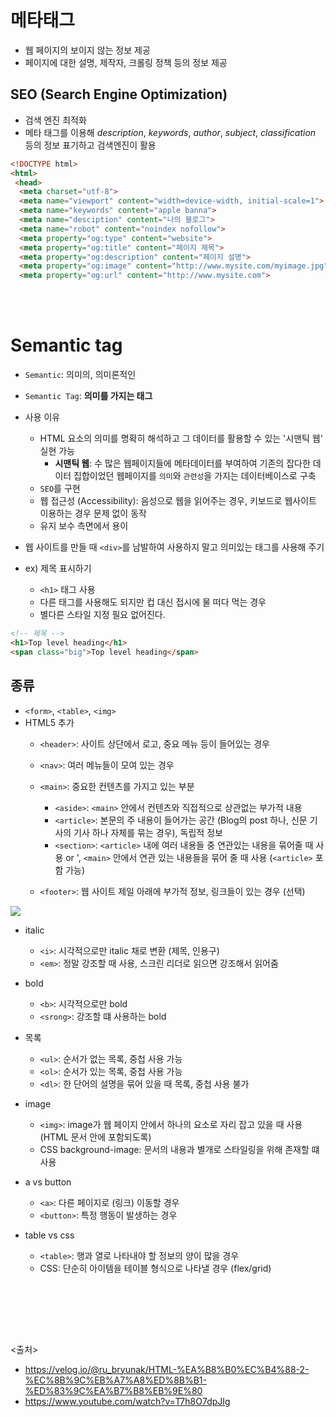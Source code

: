  # 메타태그
  - 웹 페이지의 보이지 않는 정보 제공
  - 페이지에 대한 설명, 제작자, 크롤링 정책 등의 정보 제공
  
  ## SEO (Search Engine Optimization)
  - 검색 엔진 최적화
  - 메타 태그를 이용해 *description*, *keywords*, *author*, *subject*, *classification* 등의 정보 표기하고 검색엔진이 활용
  ```html
  <!DOCTYPE html>
  <html>
   <head>
    <meta charset="utf-8">
    <meta name="viewport" content="width=device-width, initial-scale=1">
    <meta name="keywords" content="apple banna">
    <meta name="desciption" content="나의 블로그">
    <meta name="robot" content="noindex nofollow">
    <meta property="og:type" content="website">
    <meta property="og:title" content="페이지 제목">
    <meta property="og:description" content="페이지 설명">
    <meta property="og:image" content="http://www.mysite.com/myimage.jpg">
    <meta property="og:url" content="http://www.mysite.com">
  ```
    
<br><br>
 
# Semantic tag
 - `Semantic`: 의미의, 의미론적인
 - `Semantic Tag`: **의미를 가지는 태그**
 
 - 사용 이유
   - HTML 요소의 의미를 명확히 해석하고 그 데이터를 활용할 수 있는 '시맨틱 웹' 실현 가능
     - **시맨틱 웹**: 수 많은 웹페이지들에 메타데이터를 부여하여 기존의 잡다한 데이터 집합이었던 웹페이지를 `의미`와 `관련성`을 가지는 데이터베이스로 구축 
   - `SEO`를 구현
   - 웹 접근성 (Accessibility): 음성으로 웹을 읽어주는 경우, 키보드로 웹사이트 이용하는 경우 문제 없이 동작
   - 유지 보수 측면에서 용이
 
 - 웹 사이트를 만들 때 `<div>`를 남발하여 사용하지 말고 의미있는 태그를 사용해 주기
 
- ex) 제목 표시하기
  - `<h1>` 태그 사용
  - 다른 태그를 사용해도 되지만 컵 대신 접시에 물 떠다 먹는 경우
  - 별다른 스타일 지정 필요 없어진다.
```html
<!-- 제목 -->
<h1>Top level heading</h1>
<span class="big">Top level heading</span>
```
 
## 종류
- `<form>`, `<table>`, `<img>`
- HTML5 추가
  - `<header>`: 사이트 상단에서 로고, 중요 메뉴 등이 들어있는 경우
  
  - `<nav>`: 여러 메뉴들이 모여 있는 경우
  
  - `<main>`: 중요한 컨텐츠를 가지고 있는 부분
    - `<aside>`: `<main>` 안에서 컨텐츠와 직접적으로 상관없는 부가적 내용
    - `<article>`: 본문의 주 내용이 들어가는 공간 (Blog의 post 하나, 신문 기사의 기사 하나 자체를 묶는 경우), 독립적 정보
    - `<section>`: `<article>` 내에 여러 내용들 중 연관있는 내용을 묶어줄 때 사용 or ', `<main>` 안에서 연관 있는 내용들을 묶어 줄 때 사용 (`<article>` 포함 가능)
    
  - `<footer>`: 웹 사이트 제일 아래에 부가적 정보, 링크들이 있는 경우 (선택)
<img src="https://github.com/in3166/TIL/blob/main/HTML%2CCSS/img/seman1.JPG" />
<br>

- italic 
  - `<i>`: 시각적으로만 italic 채로 변환 (제목, 인용구)
  - `<em>`: 정말 강조할 때 사용, 스크린 리더로 읽으면 강조해서 읽어줌 

- bold
  - `<b>`: 시각적으로만 bold
  - `<srong>`: 강조할 떄 사용하는 bold 
  
- 목록
  - `<ul>`: 순서가 없는 목록, 중첩 사용 가능
  - `<ol>`: 순서가 있는 목록, 중첩 사용 가능
  - `<dl>`: 한 단어의 설명을 묶어 있을 때 목록, 중첩 사용 불가
  
- image
  - `<img>`: image가 웹 페이지 안에서 하나의 요소로 자리 잡고 있을 때 사용 (HTML 문서 안에 포함되도록)
  - CSS background-image: 문서의 내용과 별개로 스타일링을 위해 존재할 떄 사용

- a vs button
  - `<a>`: 다른 페이지로 (링크) 이동할 경우
  - `<button>`: 특정 행동이 발생하는 경우

- table vs css
  - `<table>`: 행과 열로 나타내야 할 정보의 양이 많을 경우
  - CSS: 단순히 아이템을 테이블 형식으로 나타낼 경우 (flex/grid)
  
<br/><br/>
  

    
<br/><br/>

<출처>
- https://velog.io/@ru_bryunak/HTML-%EA%B8%B0%EC%B4%88-2-%EC%8B%9C%EB%A7%A8%ED%8B%B1-%ED%83%9C%EA%B7%B8%EB%9E%80
- https://www.youtube.com/watch?v=T7h8O7dpJIg
    
